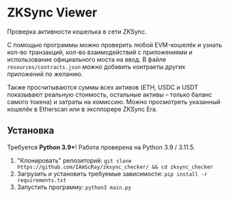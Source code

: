 # ZKSync Viewer
Проверка активности кошелька в сети ZKSync.

С помощью программы можно проверить любой EVM-кошелёк и узнать кол-во транзакций, кол-во взаимодействий с приложениями и использование официального моста на ввод. В файле ``resources/contracts.json`` можно добавить контракты других приложений по желанию.

Также просчитываются суммы всех активов (ETH, USDC и USDT показывают реальную стоимость, остальные активы – только баланс самого токена) и затраты на комиссию.
Можно просмотреть указанный кошелёк в Etherscan или в эксплорере ZKSync Era.

## Установка
Требуется **Python 3.9+**! Работа проверена на Python 3.9 / 3.11.5.

1. "Клонировать" репозиторий: ``git clone https://github.com/IAmScRay/zksync_checker/ && cd zksync_checker``
2. Загрузить и установить требуемые зависимости: ``pip install -r requirements.txt``
3. Запустить программу: ``python3 main.py``
